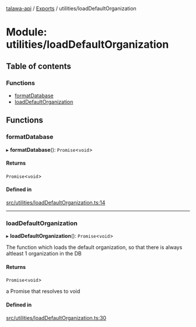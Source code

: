 [talawa-api](../README.md) / [Exports](../modules.md) / utilities/loadDefaultOrganization

# Module: utilities/loadDefaultOrganization

## Table of contents

### Functions

- [formatDatabase](utilities_loadDefaultOrganization.md#formatdatabase)
- [loadDefaultOrganization](utilities_loadDefaultOrganization.md#loaddefaultorganization)

## Functions

### formatDatabase

▸ **formatDatabase**(): `Promise`\<`void`\>

#### Returns

`Promise`\<`void`\>

#### Defined in

[src/utilities/loadDefaultOrganization.ts:14](https://github.com/PalisadoesFoundation/talawa-api/blob/c199cfb/src/utilities/loadDefaultOrganization.ts#L14)

___

### loadDefaultOrganization

▸ **loadDefaultOrganization**(): `Promise`\<`void`\>

The function which loads the default organization, so that there is always altleast 1 organization in the DB

#### Returns

`Promise`\<`void`\>

a Promise that resolves to void

#### Defined in

[src/utilities/loadDefaultOrganization.ts:30](https://github.com/PalisadoesFoundation/talawa-api/blob/c199cfb/src/utilities/loadDefaultOrganization.ts#L30)

